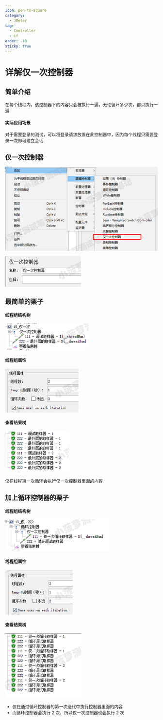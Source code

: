 ```yaml
---
icon: pen-to-square
category:
  - JMeter
tag:
  - Controller
  - if
order: -18
sticky: true
---
```




# 详解仅一次控制器

## 简单介绍

在每个线程内，该控制器下的内容只会被执行一遍，无论循环多少次，都只执行一遍

 

#### 实际应用场景

对于需要登录的测试，可以将登录请求放置在此控制器中，因为每个线程只需要登录一次即可建立会话

 

## 仅一次控制器

[![img](/assets/jmeter/1896874-20200820140742606-369567489.png)](https://img2020.cnblogs.com/blog/1896874/202008/1896874-20200820140742606-369567489.png)

[![img](/assets/jmeter/1896874-20200820140743579-867951594.png)](https://img2020.cnblogs.com/blog/1896874/202008/1896874-20200820140743579-867951594.png)

 

## 最简单的栗子

#### 线程组结构树

[![img](/assets/jmeter/1896874-20200820142242639-887517621.png)](https://img2020.cnblogs.com/blog/1896874/202008/1896874-20200820142242639-887517621.png)

 

#### 线程组属性

[![img](/assets/jmeter/1896874-20200820142416561-483478768.png)](https://img2020.cnblogs.com/blog/1896874/202008/1896874-20200820142416561-483478768.png)

 

#### 查看结果树

[![img](/assets/jmeter/1896874-20200820142456870-1215014193.png)](https://img2020.cnblogs.com/blog/1896874/202008/1896874-20200820142456870-1215014193.png)

仅在线程第一次循环会执行仅一次控制器里面的内容

 

## 加上循环控制器的栗子

#### 线程组结构树

[![img](/assets/jmeter/1896874-20200820142815130-965104927.png)](https://img2020.cnblogs.com/blog/1896874/202008/1896874-20200820142815130-965104927.png)

 

#### 线程组属性

[![img](/assets/jmeter/1896874-20200820142820201-233878086.png)](https://img2020.cnblogs.com/blog/1896874/202008/1896874-20200820142820201-233878086.png)

 

#### 查看结果树

[![img](/assets/jmeter/1896874-20200820142824394-889128105.png)](https://img2020.cnblogs.com/blog/1896874/202008/1896874-20200820142824394-889128105.png)

- 仅在通过循环控制器的第一次迭代中执行控制器里面的内容
- 而循环控制器会执行 2 次，所以仅一次控制器也会执行 2 次
